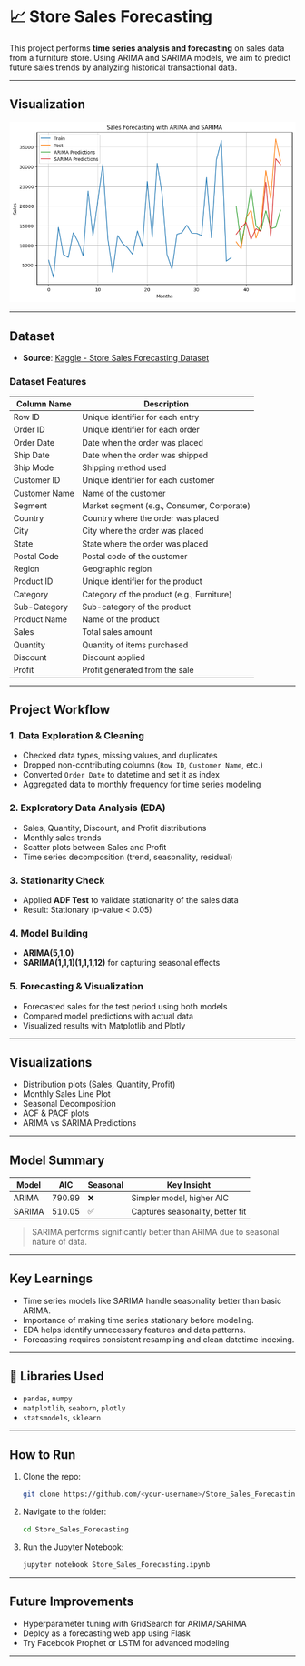 # 📈 Store Sales Forecasting

This project performs **time series analysis and forecasting** on sales data from a furniture store. Using ARIMA and SARIMA models, we aim to predict future sales trends by analyzing historical transactional data.

---

## Visualization

![Actual_and_Prdicted](screenshots/output.png)

---

## Dataset

* **Source**: [Kaggle - Store Sales Forecasting Dataset](https://www.kaggle.com/datasets/tanayatipre/store-sales-forecasting-dataset/data?select=stores_sales_forecasting.csv)


### Dataset Features

| Column Name   | Description                                |
| ------------- | ------------------------------------------ |
| Row ID        | Unique identifier for each entry           |
| Order ID      | Unique identifier for each order           |
| Order Date    | Date when the order was placed             |
| Ship Date     | Date when the order was shipped            |
| Ship Mode     | Shipping method used                       |
| Customer ID   | Unique identifier for each customer        |
| Customer Name | Name of the customer                       |
| Segment       | Market segment (e.g., Consumer, Corporate) |
| Country       | Country where the order was placed         |
| City          | City where the order was placed            |
| State         | State where the order was placed           |
| Postal Code   | Postal code of the customer                |
| Region        | Geographic region                          |
| Product ID    | Unique identifier for the product          |
| Category      | Category of the product (e.g., Furniture)  |
| Sub-Category  | Sub-category of the product                |
| Product Name  | Name of the product                        |
| Sales         | Total sales amount                         |
| Quantity      | Quantity of items purchased                |
| Discount      | Discount applied                           |
| Profit        | Profit generated from the sale             |

---

## Project Workflow

### 1. Data Exploration & Cleaning

* Checked data types, missing values, and duplicates
* Dropped non-contributing columns (`Row ID`, `Customer Name`, etc.)
* Converted `Order Date` to datetime and set it as index
* Aggregated data to monthly frequency for time series modeling

### 2. Exploratory Data Analysis (EDA)

* Sales, Quantity, Discount, and Profit distributions
* Monthly sales trends
* Scatter plots between Sales and Profit
* Time series decomposition (trend, seasonality, residual)

### 3. Stationarity Check

* Applied **ADF Test** to validate stationarity of the sales data
* Result: Stationary (p-value < 0.05)

### 4. Model Building

* **ARIMA(5,1,0)**
* **SARIMA(1,1,1)(1,1,1,12)** for capturing seasonal effects

### 5. Forecasting & Visualization

* Forecasted sales for the test period using both models
* Compared model predictions with actual data
* Visualized results with Matplotlib and Plotly

---

## Visualizations

* Distribution plots (Sales, Quantity, Profit)
* Monthly Sales Line Plot
* Seasonal Decomposition
* ACF & PACF plots
* ARIMA vs SARIMA Predictions

---

## Model Summary

| Model  | AIC    | Seasonal | Key Insight                      |
| ------ | ------ | -------- | -------------------------------- |
| ARIMA  | 790.99 | ❌        | Simpler model, higher AIC        |
| SARIMA | 510.05 | ✅        | Captures seasonality, better fit |

> SARIMA performs significantly better than ARIMA due to seasonal nature of data.

---

## Key Learnings

* Time series models like SARIMA handle seasonality better than basic ARIMA.
* Importance of making time series stationary before modeling.
* EDA helps identify unnecessary features and data patterns.
* Forecasting requires consistent resampling and clean datetime indexing.

---

## 🔧 Libraries Used

* `pandas`, `numpy`
* `matplotlib`, `seaborn`, `plotly`
* `statsmodels`, `sklearn`

---

## How to Run

1. Clone the repo:

   ```bash
   git clone https://github.com/<your-username>/Store_Sales_Forecasting.git
   ```
2. Navigate to the folder:

   ```bash
   cd Store_Sales_Forecasting
   ```
3. Run the Jupyter Notebook:

   ```bash
   jupyter notebook Store_Sales_Forecasting.ipynb
   ```

---

## Future Improvements

* Hyperparameter tuning with GridSearch for ARIMA/SARIMA
* Deploy as a forecasting web app using Flask
* Try Facebook Prophet or LSTM for advanced modeling


---
